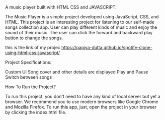 A music player built with HTML CSS and JAVASCRIPT.

The Music Player is a simple project developed using JavaScript, CSS, and HTML. This project is an interesting project for listening to our self-made songs collection app. User can play different kinds of music and enjoy the sound of their music. The user can click the forward and backward play button to change the songs.

this is the link of my projec https://papiya-dutta.github.io/spotify-clone-using-html-css-javascript/

Project Specifications:

Custom UI
Song cover and other details are displayed
Play and Pause
Switch between songs

How To Run the Project?

To run this project, you don't need to have any kind of local server but yet a browser. We recommend you to use modern browsers like Google Chrome and Mozilla Firefox. To run this app, just, open the project in your browser by clicking the index.html file.
